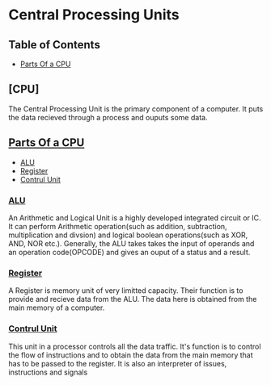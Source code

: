 # Central Processing Units

## Table of Contents

- [Parts Of a CPU](#parts-of-a-cpu)

## [CPU]
The Central Processing Unit is the primary component of a computer. It puts the data recieved through a process and ouputs some data.

## [Parts Of a CPU](#parts-of-a-cpu)

- [ALU](#alu)
- [Register](#register)
- [Contrul Unit](#contrul-unit)

### [ALU](#alu)
An Arithmetic and Logical Unit is a highly developed integrated circuit or IC. It can perform Arithmetic operation(such as addition, subtraction, multiplication and divsion) and logical boolean operations(such as XOR, AND, NOR etc.). Generally, the ALU takes takes the input of operands and an operation code(OPCODE) and gives an ouput of a status and a result.

### [Register](#register)
A Register is memory unit of very limitted capacity. Their function is to provide and recieve data from the ALU. The data here is obtained from the main memory of a computer.

### [Contrul Unit](#contrul-unit)
This unit in a processor controls all the data traffic. It's function is to control the flow of instructions and to obtain the data from the main memory that has to be passed to the register. It is also an interpreter of issues, instructions and signals